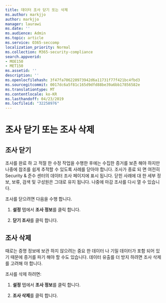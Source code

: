 ```yaml
---
title: 데이터 조사 닫기 또는 삭제
ms.author: markjjo
author: markjjo
manager: laurawi
ms.date: ''
ms.audience: Admin
ms.topic: article
ms.service: O365-seccomp
localization_priority: Normal
ms.collection: M365-security-compliance
search.appverid:
- MOE150
- MET150
ms.assetid: ''
description: ''
ms.openlocfilehash: 3f47fa706220973942d6a11731f77f421bc4fbd3
ms.sourcegitcommit: 0017dc6a5f81c165d9dfd88be39a6bb17856582e
ms.translationtype: MT
ms.contentlocale: ko-KR
ms.lasthandoff: 04/23/2019
ms.locfileid: "32258976"
---
```

# <a name="close-or-delete-an-investigation"></a>조사 닫기 또는 조사 삭제

## <a name="close-an-investigation"></a>조사 닫기

 조사를 완료 하 고 적절 한 수정 작업을 수행한 후에는 수집한 증거를 보존 해야 하지만 나중에 참조를 쉽게 추적할 수 있도록 사례를 닫아야 합니다. 조사가 종료 되 면 여전히 Security & 준수 센터의 데이터 조사 페이지에 표시 됩니다. 닫힌 사례에 대 한 세부 정보, 보류, 검색 및 구성원은 그대로 유지 됩니다. 나중에 마감 조사를 다시 열 수 있습니다.

조사를 닫으려면 다음을 수행 합니다.

1. **설정** 탭에서 **조사 정보**를 클릭 합니다.

2. **닫기 조사**를 클릭 합니다. 


## <a name="delete-an-investigation"></a>조사 삭제

때로는 증명 정보에 보관 하지 않으려는 중요 한 데이터 나 기밀 데이터가 포함 되어 있기 때문에 증거를 파기 해야 할 수도 있습니다. 데이터 유출를 더 방지 하려면 조사 삭제를 고려해 야 합니다.

조사를 삭제 하려면:

1. **설정** 탭에서 **조사 정보**를 클릭 합니다.

2. **조사 삭제**를 클릭 합니다. 